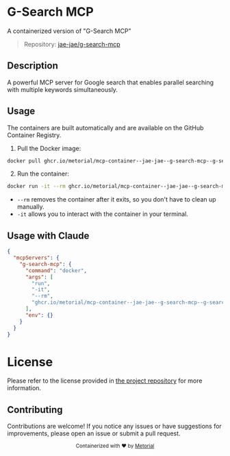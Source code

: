 
# G-Search MCP

A containerized version of "G-Search MCP"

> Repository: [jae-jae/g-search-mcp](https://github.com/jae-jae/g-search-mcp)

## Description

A powerful MCP server for Google search that enables parallel searching with multiple keywords simultaneously.


## Usage

The containers are built automatically and are available on the GitHub Container Registry.

1. Pull the Docker image:

```bash
docker pull ghcr.io/metorial/mcp-container--jae-jae--g-search-mcp--g-search-mcp
```

2. Run the container:

```bash
docker run -it --rm ghcr.io/metorial/mcp-container--jae-jae--g-search-mcp--g-search-mcp 
```

- `--rm` removes the container after it exits, so you don't have to clean up manually.
- `-it` allows you to interact with the container in your terminal.



## Usage with Claude

```json
{
  "mcpServers": {
    "g-search-mcp": {
      "command": "docker",
      "args": [
        "run",
        "-it",
        "--rm",
        "ghcr.io/metorial/mcp-container--jae-jae--g-search-mcp--g-search-mcp"
      ],
      "env": {}
    }
  }
}
```

# License

Please refer to the license provided in [the project repository](https://github.com/jae-jae/g-search-mcp) for more information.

## Contributing

Contributions are welcome! If you notice any issues or have suggestions for improvements, please open an issue or submit a pull request.

<div align="center">
  <sub>Containerized with ❤️ by <a href="https://metorial.com">Metorial</a></sub>
</div>
  